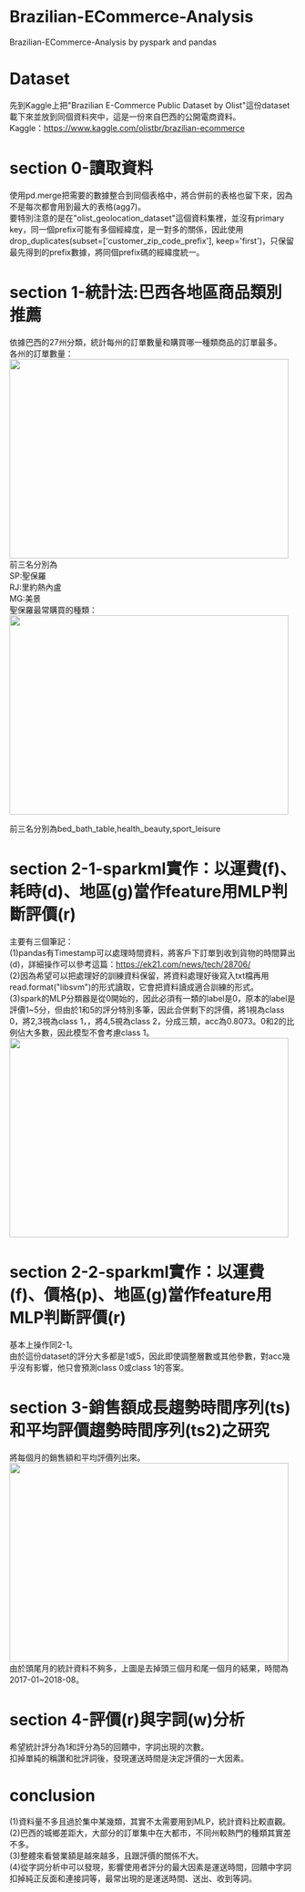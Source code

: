 # Brazilian-ECommerce-Analysis
Brazilian-ECommerce-Analysis by pyspark and pandas
# Dataset
先到Kaggle上把"Brazilian E-Commerce Public Dataset by Olist"這份dataset載下來並放到同個資料夾中，這是一份來自巴西的公開電商資料。  
Kaggle：https://www.kaggle.com/olistbr/brazilian-ecommerce
# section 0-讀取資料
使用pd.merge把需要的數據整合到同個表格中，將合併前的表格也留下來，因為不是每次都會用到最大的表格(agg7)。  
要特別注意的是在"olist_geolocation_dataset"這個資料集裡，並沒有primary key，同一個prefix可能有多個經緯度，是一對多的關係，因此使用drop_duplicates(subset=['customer_zip_code_prefix'], keep='first')，只保留最先得到的prefix數據，將同個prefix碼的經緯度統一。
# section 1-統計法:巴西各地區商品類別推薦
依據巴西的27州分類，統計每州的訂單數量和購買哪一種類商品的訂單最多。  
各州的訂單數量：  
<img width="490" height="350" src="https://github.com/star32134212/Brazilian-ECommerce-Analysis/blob/master/img/customer_state_data.png"/>  
前三名分別為  
SP:聖保羅  
RJ:里約熱內盧  
MG:美景  
聖保羅最常購買的種類：  
<img width="490" height="350" src="https://github.com/star32134212/Brazilian-ECommerce-Analysis/blob/master/img/favorate_category_SP.png"/>  

前三名分別為bed_bath_table,health_beauty,sport_leisure  
# section 2-1-sparkml實作：以運費(f)、耗時(d)、地區(g)當作feature用MLP判斷評價(r)
主要有三個筆記：  
(1)pandas有Timestamp可以處理時間資料，將客戶下訂單到收到貨物的時間算出(d)，詳細操作可以參考這篇：https://ek21.com/news/tech/28706/  
(2)因為希望可以把處理好的訓練資料保留，將資料處理好後寫入txt檔再用read.format("libsvm")的形式讀取，它會把資料讀成適合訓練的形式。  
(3)spark的MLP分類器是從0開始的，因此必須有一類的label是0，原本的label是評價1~5分，但由於1和5的評分特別多筆，因此合併剩下的評價，將1視為class 0，將2,3視為class 1，，將4,5視為class 2，分成三類，acc為0.8073。0和2的比例佔大多數，因此模型不會考慮class 1。  
<img width="490" height="350" src="https://github.com/star32134212/Brazilian-ECommerce-Analysis/blob/master/img/train_outcome.png"/> 
# section 2-2-sparkml實作：以運費(f)、價格(p)、地區(g)當作feature用MLP判斷評價(r)
基本上操作同2-1。  
由於這份dataset的評分大多都是1或5，因此即使調整層數或其他參數，對acc幾乎沒有影響，他只會預測class 0或class 1的答案。
# section 3-銷售額成長趨勢時間序列(ts)和平均評價趨勢時間序列(ts2)之研究
將每個月的銷售額和平均評價列出來。  
<img width="490" height="350" src="https://github.com/star32134212/Brazilian-ECommerce-Analysis/blob/master/img/price_review.png"/>  
由於頭尾月的統計資料不夠多，上圖是去掉頭三個月和尾一個月的結果，時間為2017-01~2018-08。
# section 4-評價(r)與字詞(w)分析
希望統計評分為1和評分為5的回饋中，字詞出現的次數。  
扣掉單純的稱讚和批評詞後，發現運送時間是決定評價的一大因素。  
# conclusion
(1)資料量不多且過於集中某幾類，其實不太需要用到MLP，統計資料比較直觀。  
(2)巴西的城鄉差距大，大部分的訂單集中在大都市，不同州較熱門的種類其實差不多。  
(3)整體來看營業額是越來越多，且跟評價的關係不大。  
(4)從字詞分析中可以發現，影響使用者評分的最大因素是運送時間，回饋中字詞扣掉純正反面和連接詞等，最常出現的是運送時間、送出、收到等詞。

